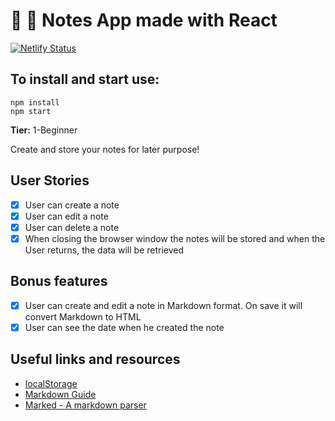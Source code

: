 # :floppy_disk: :orange_book:  Notes App made with React

[![Netlify Status](https://api.netlify.com/api/v1/badges/8017a7dc-b15e-40b1-8e4b-3a36728ff986/deploy-status)](https://app.netlify.com/sites/notes-app-react/deploys)

## To install and start use:
```
npm install
npm start
```
**Tier:** 1-Beginner

Create and store your notes for later purpose!

## User Stories

-   [x] User can create a note
-   [x] User can edit a note
-   [x] User can delete a note
-   [x] When closing the browser window the notes will be stored and when the User returns, the data will be retrieved

## Bonus features

-   [x] User can create and edit a note in Markdown format. On save it will convert Markdown to HTML
-   [x] User can see the date when he created the note

## Useful links and resources

-   [localStorage](https://developer.mozilla.org/en-US/docs/Web/API/Window/localStorage)
-   [Markdown Guide](https://www.markdownguide.org/basic-syntax/)
-   [Marked - A markdown parser](https://github.com/markedjs/marked)
